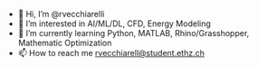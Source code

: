 - 👋 Hi, I’m @rvecchiarelli
- 👀 I’m interested in AI/ML/DL, CFD, Energy Modeling
- 🌱 I’m currently learning Python, MATLAB, Rhino/Grasshopper, Mathematic Optimization 
- 📫 How to reach me rvecchiarell@student.ethz.ch

<!---
rvecchiarelli/rvecchiarelli is a ✨ special ✨ repository because its `README.md` (this file) appears on your GitHub profile.
You can click the Preview link to take a look at your changes.
--->
